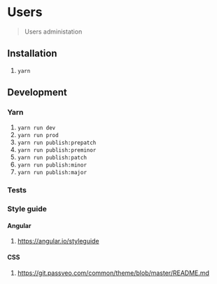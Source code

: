 # Users
> Users administation

## Installation
1. `yarn`

## Development

### Yarn
1. `yarn run dev`
2. `yarn run prod`
3. `yarn run publish:prepatch`
3. `yarn run publish:preminor`
4. `yarn run publish:patch`
5. `yarn run publish:minor`
6. `yarn run publish:major`

### Tests

### Style guide

#### Angular
1. https://angular.io/styleguide

#### CSS
1. https://git.passveo.com/common/theme/blob/master/README.md
